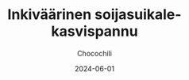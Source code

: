 ---
title: "Inkiväärinen soijasuikale-kasvispannu"
image: "https://vegaanibotti.lauravuo.me/2024/06/2024-06-01_small.png"
date: 2024-06-01
receipt_url: "https://chocochili.net/2022/11/inkivaarinen-soijasuikale-kasvispannu/"
author: "Chocochili"
---